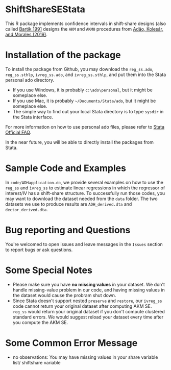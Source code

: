 # ShiftShareSEStata
This R package implements confidence intervals in shift-share designs (also called [Bartik 1991](https://research.upjohn.org/up_press/77/) designs the `AKM` and `AKM0` procedures from [Adão, Kolesár, and Morales (2019)](https://doi.org/10.1093/qje/qjz025).

# Installation of the package
To install the package from Github, you may download the `reg_ss.ado`, `reg_ss.sthlp`, `ivreg_ss.ado`, and `ivreg_ss.sthlp`, and put them into the Stata personal ado directory.
- If you use Windows, it is probably `c:\ado\personal`, but it might be someplace else.
- If you use Mac, it is probably `~/Documents/Stata/ado`, but it might be someplace else.
- The simple way to find out your local Stata directory is to type `sysdir` in the Stata interface.

For more information on how to use personal ado files, please refer to [Stata Official FAQ](https://www.stata.com/support/faqs/programming/personal-ado-directory/).

In the near future, you will be able to directly install the packages from Stata.

# Sample Code and Examples
In `code/ADHapplication.do`, we provide several examples on how to use the `reg_ss` and `ivreg_ss` to estimate linear regressions in which the regressor of interest/IV has a shift-share structure. To successfully run those codes, you may want to download the dataset needed from the `data` folder. The two datasets we use to produce results are `ADH_derived.dta` and `dector_derived.dta`.

# Bug reporting and Questions
You're welcomed to open issues and leave messages in the `Issues` section to report bugs or ask questions. 

# Some Special Notes
- Please make sure you have **no missing values** in your dataset. We don't handle missing-value problem in our code, and having missing values in the dataset would cause the probram shut down.
- Since Stata doesn't support nested `preserve` and `restore`, our `ivreg_ss` code cannot return your original dataset after computing AKM SE. `reg_ss` would return your original dataset if you don't compute clustered standard errors. We would suggest reload your dataset every time after you compute the AKM SE.

# Some Common Error Message
- no observations: You may have missing values in your share variable list/ shiftshare variable
